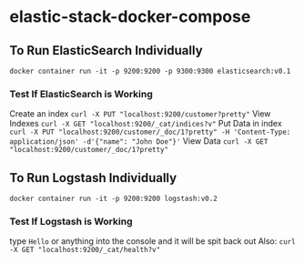 # elastic-stack-docker-compose

## To Run ElasticSearch Individually

`docker container run -it -p 9200:9200 -p 9300:9300 elasticsearch:v0.1`

### Test If ElasticSearch is Working

Create an index
`curl -X PUT "localhost:9200/customer?pretty"`
View Indexes
`curl -X GET "localhost:9200/_cat/indices?v"`
Put Data in index
`curl -X PUT "localhost:9200/customer/_doc/1?pretty" -H 'Content-Type: application/json' -d'{"name": "John Doe"}'`
View Data
`curl -X GET "localhost:9200/customer/_doc/1?pretty"`

## To Run Logstash Individually

`docker container run -it -p 9200:9200 logstash:v0.2`

### Test If Logstash is Working

type `Hello` or anything into the console and it will be spit back out
Also: `curl -X GET "localhost:9200/_cat/health?v"`